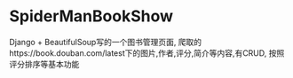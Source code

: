 # SpiderManBookShow
Django + BeautifulSoup写的一个图书管理页面, 爬取的https://book.douban.com/latest下的图片,作者,评分,简介等内容,有CRUD, 按照评分排序等基本功能
